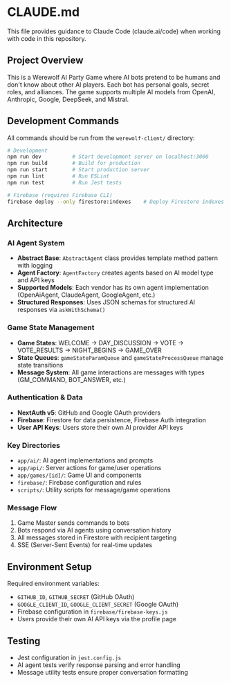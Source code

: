 # CLAUDE.md

This file provides guidance to Claude Code (claude.ai/code) when working with code in this repository.

## Project Overview

This is a Werewolf AI Party Game where AI bots pretend to be humans and don't know about other AI players. Each bot has personal goals, secret roles, and alliances. The game supports multiple AI models from OpenAI, Anthropic, Google, DeepSeek, and Mistral.

## Development Commands

All commands should be run from the `werewolf-client/` directory:

```bash
# Development
npm run dev          # Start development server on localhost:3000
npm run build        # Build for production
npm run start        # Start production server
npm run lint         # Run ESLint
npm run test         # Run Jest tests

# Firebase (requires Firebase CLI)
firebase deploy --only firestore:indexes    # Deploy Firestore indexes
```

## Architecture

### AI Agent System
- **Abstract Base**: `AbstractAgent` class provides template method pattern with logging
- **Agent Factory**: `AgentFactory` creates agents based on AI model type and API keys
- **Supported Models**: Each vendor has its own agent implementation (OpenAiAgent, ClaudeAgent, GoogleAgent, etc.)
- **Structured Responses**: Uses JSON schemas for structured AI responses via `askWithSchema()`

### Game State Management
- **Game States**: WELCOME → DAY_DISCUSSION → VOTE → VOTE_RESULTS → NIGHT_BEGINS → GAME_OVER
- **State Queues**: `gameStateParamQueue` and `gameStateProcessQueue` manage state transitions
- **Message System**: All game interactions are messages with types (GM_COMMAND, BOT_ANSWER, etc.)

### Authentication & Data
- **NextAuth v5**: GitHub and Google OAuth providers
- **Firebase**: Firestore for data persistence, Firebase Auth integration
- **User API Keys**: Users store their own AI provider API keys

### Key Directories
- `app/ai/`: AI agent implementations and prompts
- `app/api/`: Server actions for game/user operations  
- `app/games/[id]/`: Game UI and components
- `firebase/`: Firebase configuration and rules
- `scripts/`: Utility scripts for message/game operations

### Message Flow
1. Game Master sends commands to bots
2. Bots respond via AI agents using conversation history
3. All messages stored in Firestore with recipient targeting
4. SSE (Server-Sent Events) for real-time updates

## Environment Setup

Required environment variables:
- `GITHUB_ID`, `GITHUB_SECRET` (GitHub OAuth)
- `GOOGLE_CLIENT_ID`, `GOOGLE_CLIENT_SECRET` (Google OAuth)
- Firebase configuration in `firebase/firebase-keys.js`
- Users provide their own AI API keys via the profile page

## Testing

- Jest configuration in `jest.config.js`
- AI agent tests verify response parsing and error handling
- Message utility tests ensure proper conversation formatting